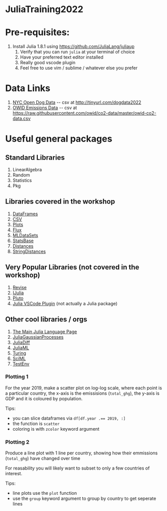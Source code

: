 # JuliaTraining2022

# Pre-requisites:
1. Install Julia 1.8.1 using https://github.com/JuliaLang/juliaup
    1. Verify that you can run `julia` at your terminal of choice
    1. Have your preferred text editor installed
    1. Really good vscode plugin
    1. Feel free to use vim / sublime / whatever else you prefer



# Data Links

1. [NYC Open Dog Data](https://data.cityofnewyork.us/Health/NYC-Dog-Licensing-Dataset/nu7n-tubp) -- csv at http://tinyurl.com/dogdata2022
1. [OWID Emissions Data](https://github.com/owid/co2-data) -- csv at https://raw.githubusercontent.com/owid/co2-data/master/owid-co2-data.csv


# Useful general packages

## Standard Libraries

1. LinearAlgebra
1. Random
1. Statistics
1. Pkg



## Libraries covered in the workshop

1. [DataFrames](https://github.com/JuliaData/DataFrames.jl)
1. [CSV](https://github.com/JuliaData/CSV.jl)
1. [Plots](https://github.com/JuliaPlots/Plots.jl)
1. [Flux](https://github.com/FluxML/Flux.jl)
1. [MLDataSets](https://github.com/JuliaML/MLDatasets.jl)
1. [StatsBase](https://github.com/JuliaStats/StatsBase.jl)
1. [Distances](https://github.com/JuliaStats/Distances.jl)
1. [StringDistances](https://github.com/matthieugomez/StringDistances.jl)



## Very Popular Libraries (not covered in the workshop)

1. [Revise](https://github.com/timholy/Revise.jl)
1. [IJulia](https://github.com/JuliaLang/IJulia.jl)
1. [Pluto](https://github.com/fonsp/Pluto.jl)
1. [Julia VSCode Plugin](https://code.visualstudio.com/docs/languages/julia) (not actually a Julia package)



## Other cool libraries / orgs

1. [The Main Julia Language Page](https://julialang.org/)
1. [JuliaGaussianProcesses](https://github.com/JuliaGaussianProcesses/)
1. [JuliaDiff](https://juliadiff.org/)
1. [JuliaML](https://github.com/JuliaML)
1. [Turing](https://turing.ml/stable/)
1. [SciML](https://sciml.ai/)
1. [TestEnv](https://github.com/JuliaTesting/TestEnv.jl)



### Plotting 1

For the year 2019, make a scatter plot on log-log scale,
where each point is a particular country, 
the x-axis is the emissisions (`total_ghg`), the y-axis is GDP and it is coloured by population.

Tips:
 - you can slice dataframes via `df[df.year .== 2019, :]`
 - the function is `scatter`
 - coloring is with `zcolor` keyword argument

### Plotting 2

Produce a line plot with 1 line per country,
showing how their emmissions (`total_ghg`) have changed over time

For reasability you will likely want to subset to only a few countries of interest.

Tips:
 - line plots use the `plot` function
 - use the `group` keyword argument to group by country to get seperate lines
